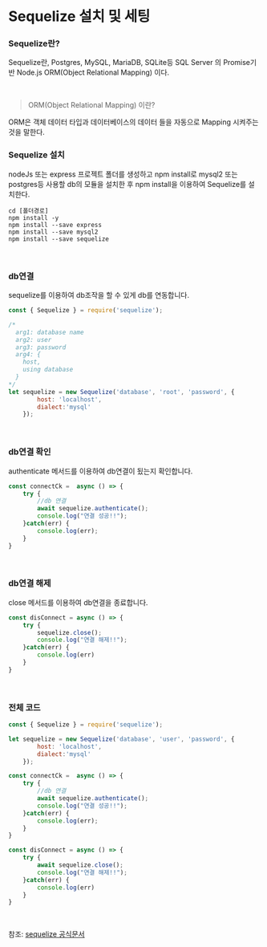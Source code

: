 # Sequelize 설치 및 세팅

### Sequelize란?

Sequelize란, Postgres, MySQL, MariaDB, SQLite등 SQL Server 의 Promise기반 Node.js ORM(Object Relational Mapping) 이다.

<br>

> ORM(Object Relational Mapping) 이란?

ORM은 객체 데이터 타입과 데이터베이스의 데이터 들을 자동으로 Mapping 시켜주는것을 말한다.

### Sequelize 설치
nodeJs 또는 express 프로젝트 폴더를 생성하고 npm install로 mysql2 또는 postgres등 사용할 db의 모듈을 설치한 후 npm install을 이용하여 Sequelize를 설치한다.

```
cd [폴더경로]
npm install -y
npm install --save express
npm install --save mysql2
npm install --save sequelize
```
<br>

### db연결
sequelize를 이용하여 db조작을 할 수 있게 db를 연동합니다.

```javascript
const { Sequelize } = require('sequelize');

/*
  arg1: database name
  arg2: user
  arg3: password
  arg4: {
    host,
    using database
  }
*/
let sequelize = new Sequelize('database', 'root', 'password', {
        host: 'localhost',
        dialect:'mysql'
    });
```

<br>

### db연결 확인
authenticate 메서드를 이용하여 db연결이 됬는지 확인합니다.
```javascript
const connectCk =  async () => {
    try {
        //db 연결
        await sequelize.authenticate();
        console.log("연결 성공!!");
    }catch(err) {
        console.log(err);
    }
}
```

<br>

### db연결 해제
close 메서드를 이용하여 db연결을 종료합니다.
```javascript
const disConnect = async () => {
    try {
        sequelize.close();
        console.log("연결 해제!!");
    }catch(err) {
        console.log(err)
    }
}
```

<br>

### 전체 코드
```javascript
const { Sequelize } = require('sequelize');

let sequelize = new Sequelize('database', 'user', 'password', {
        host: 'localhost',
        dialect:'mysql'
    });

const connectCk =  async () => {
    try {
        //db 연결
        await sequelize.authenticate();
        console.log("연결 성공!!");
    }catch(err) {
        console.log(err);
    }
}

const disConnect = async () => {
    try {
        await sequelize.close();
        console.log("연결 해제!!");
    }catch(err) {
        console.log(err)
    }
}
```

<br>

참조: [sequelize 공식문서](https://sequelize.org/master/manual/getting-started.html)
